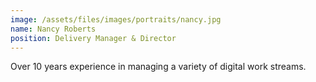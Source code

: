 ```yaml
---
image: /assets/files/images/portraits/nancy.jpg
name: Nancy Roberts
position: Delivery Manager & Director
---
```

Over 10 years experience in managing a variety of digital work streams.

